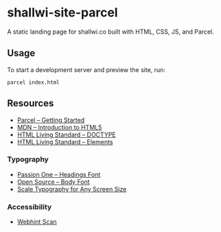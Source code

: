 # shallwi-site-parcel
A static landing page for shallwi.co built with HTML, CSS, JS, and Parcel. 

## Usage
To start a development server and preview the site, run:
```
parcel index.html
```

## Resources
- [Parcel – Getting Started](https://parceljs.org/getting_started.html)
- [MDN – Introduction to HTML5](https://developer.mozilla.org/en-US/docs/Web/Guide/HTML/HTML5/Introduction_to_HTML5)
- [HTML Living Standard – DOCTYPE](https://html.spec.whatwg.org/#syntax-doctype)
- [HTML Living Standard – Elements](https://html.spec.whatwg.org/#syntax-elements)

### Typography
- [Passion One – Headings Font](https://fonts.google.com/specimen/Passion+One)
- [Open Source – Body Font](https://fonts.google.com/specimen/Open+Sans)
- [Scale Typography for Any Screen Size](https://css-tricks.com/books/volume-i/scale-typography-screen-size/)

### Accessibility 

- [Webhint Scan](https://webhint.io/scanner/1455eb0b-4808-40fd-92aa-65b70a4cc05c)

